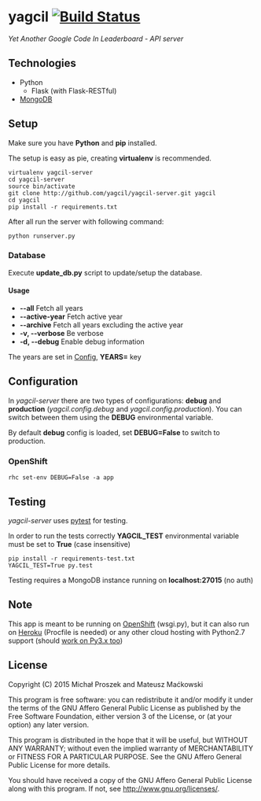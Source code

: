 # yagcil [![Build Status](https://travis-ci.org/yagcil/yagcil-server.svg)](https://travis-ci.org/yagcil/yagcil-server)
*Yet Another Google Code In Leaderboard - API server*

## Technologies
* Python
  * Flask (with Flask-RESTful)
* [MongoDB](http://www.mongodb-is-web-scale.com/)

## Setup
Make sure you have **Python** and **pip** installed.

The setup is easy as pie, creating **virtualenv** is recommended.
```
virtualenv yagcil-server
cd yagcil-server
source bin/activate
git clone http://github.com/yagcil/yagcil-server.git yagcil
cd yagcil
pip install -r requirements.txt
```

After all run the server with following command:

```
python runserver.py
```

### Database
Execute **update_db.py** script to update/setup the database.
#### Usage
* **--all**          Fetch all years
* **--active-year**  Fetch active year
* **--archive**      Fetch all years excluding the active year
* **-v, --verbose**  Be verbose
* **-d, --debug**    Enable debug information

The years are set in [Config](#Configuration), **YEARS=** key

## Configuration
In *yagcil-server* there are two types of configurations: 
**debug** and **production** (_yagcil.config.debug_ and _yagcil.config.production_). 
You can switch between them using the **DEBUG** environmental variable. 

By default **debug** config is loaded, set **DEBUG=False** to switch to production.

### OpenShift
```
rhc set-env DEBUG=False -a app
```

## Testing
*yagcil-server* uses [pytest](pytest.org) for testing.

In order to run the tests correctly **YAGCIL_TEST** environmental variable must be set to **True** (case insensitive)
```
pip install -r requirements-test.txt
YAGCIL_TEST=True py.test
```

Testing requires a MongoDB instance running on **localhost:27015** (no auth)

## Note
This app is meant to be running on [OpenShift](http://openshift.com) (wsgi.py), 
but it can also run on [Heroku](http://heroku.com) (Procfile is needed) 
or any other cloud hosting with Python2.7 support (should [work on Py3.x too](http://flask.pocoo.org/docs/0.10/python3/))

## License
Copyright (C) 2015  Michał Proszek and Mateusz Maćkowski

This program is free software: you can redistribute it and/or modify
it under the terms of the GNU Affero General Public License as published by
the Free Software Foundation, either version 3 of the License, or
(at your option) any later version.

This program is distributed in the hope that it will be useful,
but WITHOUT ANY WARRANTY; without even the implied warranty of
MERCHANTABILITY or FITNESS FOR A PARTICULAR PURPOSE.  See the
GNU Affero General Public License for more details.

You should have received a copy of the GNU Affero General Public License
along with this program.  If not, see <http://www.gnu.org/licenses/>.
